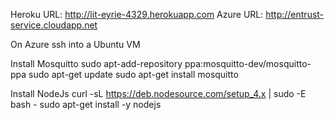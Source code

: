 Heroku URL: http://lit-eyrie-4329.herokuapp.com
Azure URL: http://entrust-service.cloudapp.net

On Azure
ssh into a Ubuntu VM

Install Mosquitto
sudo apt-add-repository ppa:mosquitto-dev/mosquitto-ppa
sudo apt-get update
sudo apt-get install mosquitto

Install NodeJs
curl -sL https://deb.nodesource.com/setup_4.x | sudo -E bash -
sudo apt-get install -y nodejs